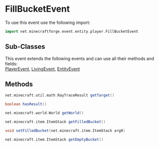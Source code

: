 # FillBucketEvent

To use this event use the following import:
```groovy
import net.minecraftforge.event.entity.player.FillBucketEvent
```

## Sub-Classes
This event extends the following events and can use all their methods and fields: <br>
[PlayerEvent](player_event/player_event.md), [LivingEvent](living_event/living_event.md), [EntityEvent](entity_event/entity_event.md)

## Methods
```groovy
net.minecraft.util.math.RayTraceResult getTarget()
```

```groovy
boolean hasResult()
```

```groovy
net.minecraft.world.World getWorld()
```

```groovy
net.minecraft.item.ItemStack getFilledBucket()
```

```groovy
void setFilledBucket(net.minecraft.item.ItemStack arg0)
```

```groovy
net.minecraft.item.ItemStack getEmptyBucket()
```
